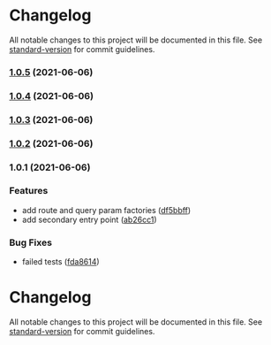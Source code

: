 # Changelog

All notable changes to this project will be documented in this file. See [standard-version](https://github.com/conventional-changelog/standard-version) for commit guidelines.

### [1.0.5](https://github.com/phhien203/ngx-router/compare/v1.0.4...v1.0.5) (2021-06-06)

### [1.0.4](https://github.com/phhien203/ngx-router/compare/v1.0.3...v1.0.4) (2021-06-06)

### [1.0.3](https://github.com/phhien203/ngx-router/compare/v1.0.2...v1.0.3) (2021-06-06)

### [1.0.2](https://github.com/phhien203/ngx-router/compare/v1.0.1...v1.0.2) (2021-06-06)

### 1.0.1 (2021-06-06)

### Features

-   add route and query param factories ([df5bbff](https://github.com/phhien203/ngx-router/commit/df5bbff4ad51cbc7500d9c460cc5f190402f9857))
-   add secondary entry point ([ab26cc1](https://github.com/phhien203/ngx-router/commit/ab26cc1f3320e278ea8ba442d6d5c01bc6843af8))

### Bug Fixes

-   failed tests ([fda8614](https://github.com/phhien203/ngx-router/commit/fda861438c718b0b6c97551358531fa9064ff5f1))

# Changelog

All notable changes to this project will be documented in this file. See [standard-version](https://github.com/conventional-changelog/standard-version) for commit guidelines.
